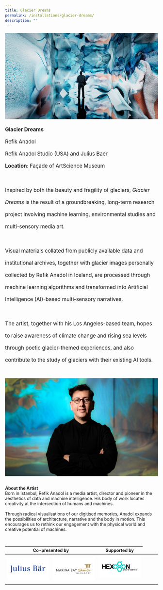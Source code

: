 ```yaml
---
title: Glacier Dreams
permalink: /installations/glacier-dreams/
description: ""
---
```

<p style="font-size:17px; line-height:40px"> 
<img src="/images/Installations/glacier%20dreams.jpg">
	<b>Glacier Dreams</b><br> 
Refik Anadol<br> 
Refik Anadol Studio (USA) and Julius Baer<br>
<b>Location</b>: Façade of ArtScience Museum <br><br>
Inspired by both the beauty and fragility of glaciers, <i>Glacier Dreams</i> is the result of a groundbreaking, long-term research project involving machine learning, environmental studies and multi-sensory media art.
<br><br>
Visual materials collated from publicly available data and institutional archives, together with glacier images personally collected by Refik Anadol in Iceland, are processed through machine learning algorithms and transformed into Artificial Intelligence (AI)-based multi-sensory narratives.
<br><br>
The artist, together with his Los Angeles-based team, hopes to raise awareness of climate change and rising sea levels through poetic glacier-themed experiences, and also contribute to the study of glaciers with their existing AI tools.
<br><br>

<img src="/images/Installations/refik%20anadol_credit%20efsun%20erkilic.jpg">
	
<b>About the Artist</b>
<br>
Born in Istanbul, Refik Anadol is a media artist, director and pioneer in the aesthetics of data and machine intelligence. His body of work locates creativity at the intersection of humans and machines.
<br><br>
Through radical visualisations of our digitised memories, Anadol expands the possibilities of architecture, narrative and the body in motion. This encourages us to rethink our engagement with the physical world and creative potential of machines.
</p><br>

<p style="font-size: 17px; line-height: 20px"></p><table style="width:100%">
<thead><tr><th colspan="2">Co-presented by</th><th colspan="1">Supported by</th>
</tr></thead>
<tbody><tr>
<td style="width:30%"><a href="https://www.juliusbaer.com" target="_blank"><img src="/images/About/Sponsor%20Acknowledgement/julius%20bar_resized%20web%20version.png" align="left"></a></td><td style="width:30%"><a href="https://www.marinabaysands.com/" target="_blank"><img src="/images/About/Sponsor%20Acknowledgement/mbs_resized%20web%20version.png" align="left"></a></td><td style="width:30%"><a href="https://www.hexogonsol.com/" target="_blank"><img src="/images/About/Sponsor%20Acknowledgement/hexogon%20group_version.png" align="left"></a>
&nbsp;&nbsp;&nbsp;&nbsp;&nbsp;&nbsp;&nbsp;&nbsp;&nbsp;&nbsp;&nbsp; </td><td style="width:10%"></td></tr></tbody>
</table>
&nbsp;&nbsp;&nbsp;&nbsp;&nbsp;&nbsp; 
&nbsp;&nbsp;&nbsp;&nbsp;&nbsp;&nbsp;&nbsp;&nbsp;&nbsp;&nbsp;&nbsp; 
&nbsp;&nbsp;&nbsp;&nbsp;&nbsp;&nbsp;&nbsp;&nbsp;&nbsp;&nbsp;&nbsp; 
&nbsp;&nbsp;&nbsp;&nbsp;&nbsp;&nbsp;&nbsp; 
&nbsp;&nbsp;&nbsp;